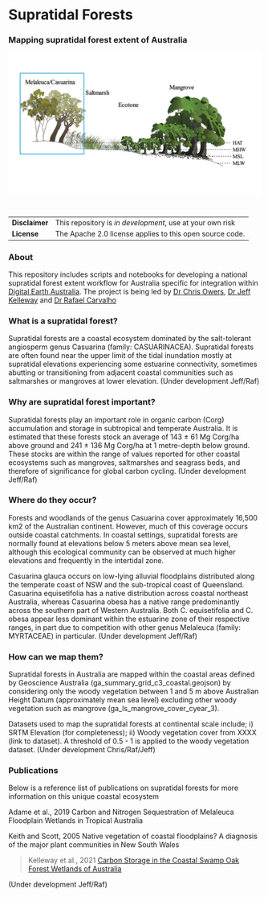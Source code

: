#  Supratidal Forests

### Mapping supratidal forest extent of Australia

![img](figures/crosssection.jpg)

#

| | |
|-|-|
|__Disclaimer__| This repository is *in development*, use at your own risk |
|__License__| The Apache 2.0 license applies to this open source code. |



### About
This repository includes scripts and notebooks for developing a national supratidal forest extent workflow for Australia specific for integration within [Digital Earth Australia](https://www.dea.ga.gov.au/). The project is being led by [Dr Chris Owers](https://www.newcastle.edu.au/profile/chris-owers), [Dr Jeff Kelleway](https://scholars.uow.edu.au/jeffrey-kelleway) and [Dr Rafael Carvalho](https://www.newcastle.edu.au/profile/rafael-carvalho)

### What is a supratidal forest?
Supratidal forests are a coastal ecosystem dominated by the salt-tolerant angiosperm genus Casuarina (family: CASUARINACEA). Supratidal forests are often found near the upper limit of the tidal inundation mostly at supratidal elevations experiencing some estuarine connectivity, sometimes abutting or transitioning from adjacent coastal communities such as saltmarshes or mangroves at lower elevation. (Under development Jeff/Raf)

### Why are supratidal forest important?
Supratidal forests play an important role in organic carbon (Corg) accumulation and storage in subtropical and temperate Australia. It is estimated that these forests stock an average of 143 ± 61 Mg Corg/ha above ground and 241 ± 136 Mg Corg/ha at 1 metre-depth below ground. These stocks are within the range of values reported for other coastal ecosystems such as mangroves, saltmarshes and seagrass beds, and therefore of significance for global carbon cycling. (Under development Jeff/Raf)

### Where do they occur?
Forests and woodlands of the genus Casuarina cover approximately 16,500 km2 of the Australian continent. However, much of this coverage occurs outside coastal catchments. In coastal settings, supratidal forests are normally found at elevations below 5 meters above mean sea level, although this ecological community can be observed at much higher elevations and frequently in the intertidal zone.

Casuarina glauca occurs on low-lying alluvial floodplains distributed along the temperate coast of NSW and the sub-tropical coast of Queensland. Casuarina equisetifolia has a native distribution across coastal northeast Australia, whereas Casuarina obesa has a native range predominantly across the southern part of Western Australia. Both C. equisetifolia and C. obesa appear less dominant within the estuarine zone of their respective ranges, in part due to competition with other genus Melaleuca (family: MYRTACEAE) in particular. (Under development Jeff/Raf)

### How can we map them?
Supratidal forests in Australia are mapped within the coastal areas defined by Geoscience Australia (ga_summary_grid_c3_coastal.geojson) by considering only the woody vegetation between 1 and 5 m above Australian Height Datum (approximately mean sea level) excluding other woody vegetation such as mangrove (ga_ls_mangrove_cover_cyear_3).

Datasets used to map the supratidal forests at continental scale include; i) SRTM Elevation (for completeness); ii) Woody vegetation cover from XXXX (link to dataset). A threshold of 0.5 - 1 is applied to the woody vegetation dataset. (Under development Chris/Raf/Jeff)

### Publications
Below is a reference list of publications on supratidal forests for more information on this unique coastal ecosystem

Adame et al., 2019 Carbon and Nitrogen Sequestration of Melaleuca Floodplain Wetlands in Tropical Australia

Keith and Scott, 2005 Native vegetation of coastal floodplains? A diagnosis of the major plant communities in New South Wales

>Kelleway et al., 2021 [Carbon Storage in the Coastal Swamp Oak Forest Wetlands of Australia](https://agupubs.onlinelibrary.wiley.com/doi/abs/10.1002/9781119639305.ch18)

(Under development Jeff/Raf)

